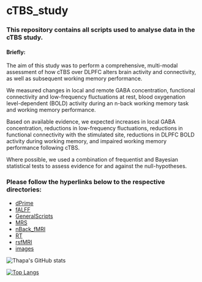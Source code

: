 # cTBS_study

### This repository contains all scripts used to analyse data in the cTBS study. 

#### Briefly:

The aim of this study was to perform a comprehensive, multi-modal assessment of how cTBS over DLPFC alters brain activity and connectivity, as well as subsequent working memory performance. 
    
We measured changes in local and remote GABA concentration, functional connectivity and low-frequency fluctuations at rest, blood oxygenation level-dependent (BOLD) activity during an n-back working memory task and working memory performance. 

Based on available evidence, we expected increases in local GABA concentration, reductions in low-frequency fluctuations, reductions in functional connectivity with the stimulated site, reductions in DLPFC BOLD activity during working memory, and impaired working memory performance following cTBS. 

Where possible, we used a combination of frequentist and Bayesian statistical tests to assess evidence for and against the null-hypotheses.

### Please follow the hyperlinks below to the respective directories:

- [dPrime](https://github.com/TribThapa/cTBS_Study/tree/main/dPrime)
- [fALFF](https://github.com/TribThapa/cTBS_Study/tree/main/fALFF)
- [GeneralScripts](https://github.com/TribThapa/cTBS_Study/tree/main/GeneralScripts)
- [MRS](https://github.com/TribThapa/cTBS_Study/tree/main/MRS)
- [nBack_fMRI](https://github.com/TribThapa/cTBS_Study/tree/main/nBack_fMRI)
- [RT](https://github.com/TribThapa/cTBS_Study/tree/main/ReactionTime)
- [rsfMRI](https://github.com/TribThapa/cTBS_Study/tree/main/rsfMRI)
- [images](https://github.com/TribThapa/cTBS_Study/tree/main/Images)

<!--- [![Thapa's GitHub stats](https://github-readme-stats.vercel.app/api?username=TribT&show_icons=true&theme=dark)](https://github.com/TribT/github-readme-stats)--->

![Thapa's GitHub stats](https://github-readme-stats.vercel.app/api?username=TribThapa&theme=dark&show_icons=true&title_color=Blue)

[![Top Langs](https://github-readme-stats.vercel.app/api/top-langs/?username=TribThapa&layout=compact&theme=dark&title_color=Blue)](https://github.com/TribThapa/github-readme-stats)
